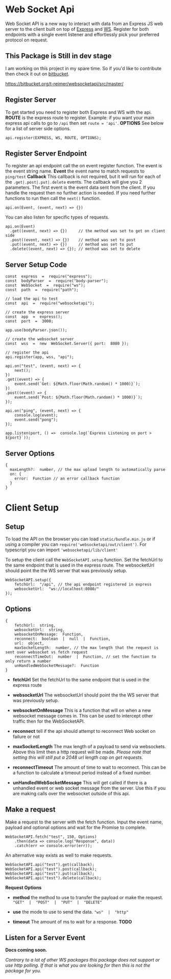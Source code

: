 # Web Socket Api

Web Socket API is a new way to interact with data from an Express JS web server to the client built on top of [Express](https://www.npmjs.com/package/express) and [WS](https://www.npmjs.com/package/ws). Register for both endpoints with a single event listener and effortlessly pick your preferred protocol on request. 

## This Package is Still in dev stage

I am working on this project in my spare time. So if you'd like to contribute then check it out on [bitbucket](https://bitbucket.org/t-reimer/websocketapi/src/master/).

https://bitbucket.org/t-reimer/websocketapi/src/master/

## Register Server
To get started you need to register both Express and WS with the api. 
**ROUTE** is the express route to register. Example: if you want your main express api calls to go to `/api` then set `route = 'api'`.
**OPTIONS** See below for a list of server side options.

    api.register(EXPRESS, WS, ROUTE, OPTIONS);

## Register Server Endpoint
To register an api endpoint call the on event register function. The event is the event string name.
**Event** the event name to match requests to `ping/test`
**Callback** This callback is not required, but it will run for each of the `.get|.post|.put|.delete` events. The callback will give you 2 parameters.  The first event is the event data sent from the client. If you handle the request then no further action is needed. If you need further functions to run then call the `next()` function.

    api.on(Event, (event, next) => {})

You can also listen for specific types of requests.

    api.on(Event)
      .get((event, next) => {})     // the method was set to get on client side
      .post((event, next) => {})    // method was set to post
      .put((event, next) => {})     // method was set to put
      .delete((event, next) => {}); // method was set to delete

## Server Setup Code

    const  express  =  require("express");
    const  bodyParser  =  require("body-parser");
    const  WebSocket  =  require("ws");
    const  path  =  require("path");
    
    // load the api to test
    const  api  =  require("websocketapi");
    
    // create the express server
    const  app  =  express();
    const  port  =  3000;
    
    app.use(bodyParser.json());
    
    // create the websocket server
    const  wss  =  new  WebSocket.Server({ port:  8080 });
    
    // register the api
    api.register(app, wss, "api");
    
    api.on("test", (event, next) => {
        next();
    })
    .get((event) => {
        event.send(`Get: ${Math.floor(Math.random() * 1000)}`);
    })
    .post((event) => {
        event.send(`Post: ${Math.floor(Math.random() * 1000)}`);
    });
    
    api.on("ping", (event, next) => {
        console.log(event);
        event.send("pong");
    });
    
    app.listen(port, () =>  console.log(`Express Listening on port > ${port}`));


## Server Options

    {
      maxLength?:  number, // the max upload length to automatically parse
	  on: {
	    error:  Function // an error callback function
	  }
	}

# Client Setup

## Setup
To load the API on the browser you can load `static/bundle.min.js` or if using a compiler you can `require('websocketapi/out/client')`. For typescript you can import `'websocketapi/lib/client'`

To setup the client call the `WebSocketAPI.setup` function. Set the fetchUrl to the same endpoint that is used in the express route. The websocketUrl should point the the WS server that was previously setup.

    WebSocketAPI.setup({
	    fetchUrl:  "/api", // the api endpoint registered in express
	    websocketUrl:  "ws://localhost:8080/"
    });

## Options

    {
		fetchUrl:  string,
		websocketUrl:  string,
		websocketOnMessage:  Function,
		reconnect:  boolean  |  null  |  Function,
		url:  object,
		maxSocketLength:  number, // the max length that the request is sent over websocket vs fetch request
		reconnectTimeOut:  number  |  Function, // set the function to only return a number
		unHandledWebSocketMessage?:  Function
	}

 - **fetchUrl** Set the fetchUrl to the same endpoint that is used in the express route
 
 - **websocketUrl** The websocketUrl should point the the WS server that was previously setup.
 
 - **websocketOnMessage** This is a function that will on when a new websocket message comes in. This can be used to intercept other traffic then for the WebSocketAPI.
 
 - **reconnect** tell if the api should attempt to reconnect Web socket on failure or not
 
 - **maxSocketLength** The max length of a payload to send via websockets. Above this limit then a http request will be made. *Please note that setting this will still put a 2048 url length cap on get requests.*
 
 - **reconnectTimeout** The amount of time to wait to reconnect. This can be a function to calculate a timeout period instead of a fixed number.
 
 - **unHandledWebSocketMessage** This will get called if there is a unhandled event or web socket message from the server. Use this if you are making calls over the websocket outside of this api.

## Make a request
Make a request to the server with the fetch function. Input the event name, payload and optional options and wait for the Promise to complete.

    WebSocketAPI.fetch("test", 150, Options)
	    .then(data => console.log("Response", data))
	    .catch(err => console.error(err));

An alternative way exists as well to make requests.

	WebSocketAPI.api("test").get(callback);
	WebSocketAPI.api("test").post(callback);
	WebSocketAPI.api("test").put(callback);
	WebSocketAPI.api("test").delete(callback);

**Request Options**

 - **method** the method to use to transfer the payload or make the request. 
 `"GET"  |  "POST"  |  "PUT"  |  "DELETE"`
 
 - **use** the mode to use to send the data.
 `"ws"  |  "http"`
 
 - **timeout** The amount of ms to wait for a response. **TODO**

## Listen for a Server Event

**Docs coming soon.**

*Contrary to a lot of other WS packages this package does not support or use http polling. If that is what you are looking for then this is not the package for you.*
